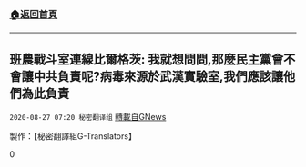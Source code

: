 ###  [:house:返回首頁](https://github.com/ourhimalayas/txt)
---

## 班農戰斗室連線比爾格茨: 我就想問問,那麼民主黨會不會讓中共負責呢?病毒來源於武漢實驗室,我們應該讓他們為此負責
`2020-08-27 07:20 秘密翻译组` [轉載自GNews](https://gnews.org/zh-hant/320262/)

製作：【秘密翻譯組G-Translators】

0
